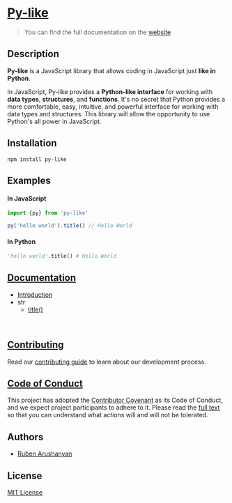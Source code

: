 # [Py-like](https://ruben-arushanyan.github.io/py-like)
> You can find the full documentation on the [website](https://ruben-arushanyan.github.io/py-like)

## Description

**Py-like** is a JavaScript library that allows coding in JavaScript just **like in Python**.

In JavaScript, Py-like provides a **Python-like interface** for working with **data types**, **structures**, and **functions**.
It's no secret that Python provides a more comfortable, easy, intuitive, and powerful interface for working with data types and structures. This library will allow the opportunity to use Python's all power in JavaScript.

## Installation

```
npm install py-like
```

## Examples

#### In JavaScript
```js
import {py} from 'py-like'

py('hello world').title() // Hello World

```
#### In Python
```py
'hello world'.title() # Hello World
```

## [Documentation](https://ruben-arushanyan.github.io/py-like)

- [Introduction](https://ruben-arushanyan.github.io/py-like/docs/introduction)
- str
    - [title()](https://ruben-arushanyan.github.io/py-like/docs/str/title)



</br>

## [Contributing](https://github.com/ruben-arushanyan/py-like/blob/master/CONTRIBUTING.md)

Read our [contributing guide](https://github.com/ruben-arushanyan/py-like/blob/master/CONTRIBUTING.md) to learn about our development process.

## [Code of Conduct](https://github.com/ruben-arushanyan/py-like/blob/master/CODE_OF_CONDUCT.md)

This project has adopted the [Contributor Covenant](https://www.contributor-covenant.org) as its Code of Conduct, and we expect project participants to adhere to it. Please read the [full text](https://github.com/ruben-arushanyan/py-like/blob/master/CODE_OF_CONDUCT.md) so that you can understand what actions will and will not be tolerated.

## Authors

- [Ruben Arushanyan](https://github.com/ruben-arushanyan)

## License

[MIT License](https://github.com/Ruben-Arushanyan/py-like/blob/master/LICENSE)